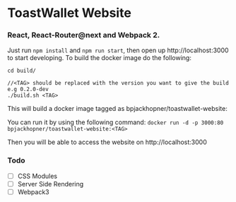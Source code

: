 # ToastWallet Website

### React, React-Router@next and Webpack 2.

Just run `npm install` and `npm run start`, then open up http://localhost:3000 to start developing.
To build the docker image do the following:

```
cd build/

//<TAG> should be replaced with the version you want to give the build e.g 0.2.0-dev
./build.sh <TAG>
```

This will build a docker image tagged as bpjackhopner/toastwallet-website:<TAG>

You can run it by using the following command:
`docker run -d -p 3000:80 bpjackhopner/toastwallet-website:<TAG>`

Then you will be able to access the website on http://localhost:3000

### Todo

- [ ] CSS Modules
- [ ] Server Side Rendering
- [ ] Webpack3
